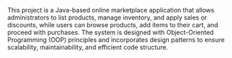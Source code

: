 This project is a Java-based online marketplace application that allows administrators to list products, manage inventory, and apply sales or discounts, while users can browse products, add items to their cart, and proceed with purchases. The system is designed with Object-Oriented Programming (OOP) principles and incorporates design patterns to ensure scalability, maintainability, and efficient code structure.
